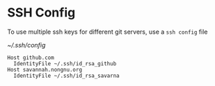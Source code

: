 # SSH Config

To use multiple ssh keys for different git servers, use a `ssh config` file

*~/.ssh/config*
```
Host github.com
  IdentityFile ~/.ssh/id_rsa_github
Host savannah.nongnu.org
  IdentityFile ~/.ssh/id_rsa_savarna
```

